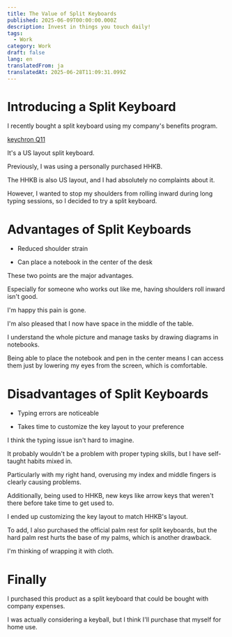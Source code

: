 ```yaml
---
title: The Value of Split Keyboards
published: 2025-06-09T00:00:00.000Z
description: Invest in things you touch daily!
tags:
  - Work
category: Work
draft: false
lang: en
translatedFrom: ja
translatedAt: 2025-06-28T11:09:31.099Z
---
```

# Introducing a Split Keyboard

I recently bought a split keyboard using my company's benefits program.

[keychron Q11](https://keychron.co.jp/products/keychron-q11-qmk-custom-mechanical-keyboard-us-ansi-layout?variant=42588337209515)

It's a US layout split keyboard.

Previously, I was using a personally purchased HHKB.

The HHKB is also US layout, and I had absolutely no complaints about it.

However, I wanted to stop my shoulders from rolling inward during long typing sessions, so I decided to try a split keyboard.

# Advantages of Split Keyboards

- Reduced shoulder strain

- Can place a notebook in the center of the desk

These two points are the major advantages.

Especially for someone who works out like me, having shoulders roll inward isn't good.

I'm happy this pain is gone.

I'm also pleased that I now have space in the middle of the table.

I understand the whole picture and manage tasks by drawing diagrams in notebooks.

Being able to place the notebook and pen in the center means I can access them just by lowering my eyes from the screen, which is comfortable.

# Disadvantages of Split Keyboards

- Typing errors are noticeable

- Takes time to customize the key layout to your preference


I think the typing issue isn't hard to imagine.

It probably wouldn't be a problem with proper typing skills, but I have self-taught habits mixed in.

Particularly with my right hand, overusing my index and middle fingers is clearly causing problems.

Additionally, being used to HHKB, new keys like arrow keys that weren't there before take time to get used to.

I ended up customizing the key layout to match HHKB's layout.

To add, I also purchased the official palm rest for split keyboards, but the hard palm rest hurts the base of my palms, which is another drawback.

I'm thinking of wrapping it with cloth.

# Finally

I purchased this product as a split keyboard that could be bought with company expenses.

I was actually considering a keyball, but I think I'll purchase that myself for home use.
